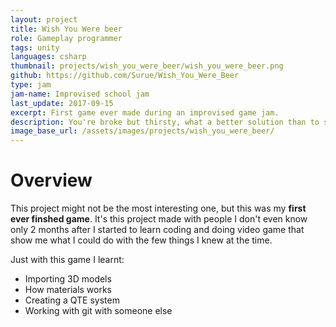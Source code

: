 ```yaml
---
layout: project
title: Wish You Were beer
role: Gameplay programmer
tags: unity
languages: csharp
thumbnail: projects/wish_you_were_beer/wish_you_were_beer.png
github: https://github.com/Surue/Wish_You_Were_Beer
type: jam
jam-name: Improvised school jam 
last_update: 2017-09-15
excerpt: First game ever made during an improvised game jam.
description: You're broke but thirsty, what a better solution than to steel beer from those who went to the bathroom. <b>First game ever made</b>, it was my first experience working with a team, importing 3D models, applying materials, playing with lights and implementing the QTE system.
image_base_url: /assets/images/projects/wish_you_were_beer/
---
```


# Overview
This project might not be the most interesting one, but this was my **first ever finshed game**. It's this project made with people I don't even know only 2 months after I started to learn coding and doing video game that show me what I could do with the few things I knew at the time.  

Just with this game I learnt:
- Importing 3D models
- How materials works
- Creating a QTE system 
- Working with git with someone else